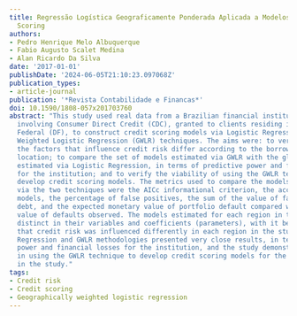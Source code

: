 ```yaml
---
title: Regressão Logística Geograficamente Ponderada Aplicada a Modelos de Credit
  Scoring
authors:
- Pedro Henrique Melo Albuquerque
- Fabio Augusto Scalet Medina
- Alan Ricardo Da Silva
date: '2017-01-01'
publishDate: '2024-06-05T21:10:23.097068Z'
publication_types:
- article-journal
publication: '*Revista Contabilidade e Financas*'
doi: 10.1590/1808-057x201703760
abstract: "This study used real data from a Brazilian financial institution on transactions
  involving Consumer Direct Credit (CDC), granted to clients residing in the Distrito
  Federal (DF), to construct credit scoring models via Logistic Regression and Geographically
  Weighted Logistic Regression (GWLR) techniques. The aims were: to verify whether
  the factors that influence credit risk differ according to the borrower's geographic
  location; to compare the set of models estimated via GWLR with the global model
  estimated via Logistic Regression, in terms of predictive power and financial losses
  for the institution; and to verify the viability of using the GWLR technique to
  develop credit scoring models. The metrics used to compare the models developed
  via the two techniques were the AICc informational criterion, the accuracy of the
  models, the percentage of false positives, the sum of the value of false positive
  debt, and the expected monetary value of portfolio default compared with the monetary
  value of defaults observed. The models estimated for each region in the DF were
  distinct in their variables and coefficients (parameters), with it being concluded
  that credit risk was influenced differently in each region in the study. The Logistic
  Regression and GWLR methodologies presented very close results, in terms of predictive
  power and financial losses for the institution, and the study demonstrated viability
  in using the GWLR technique to develop credit scoring models for the target population
  in the study."
tags:
- Credit risk
- Credit scoring
- Geographically weighted logistic regression
---
```

